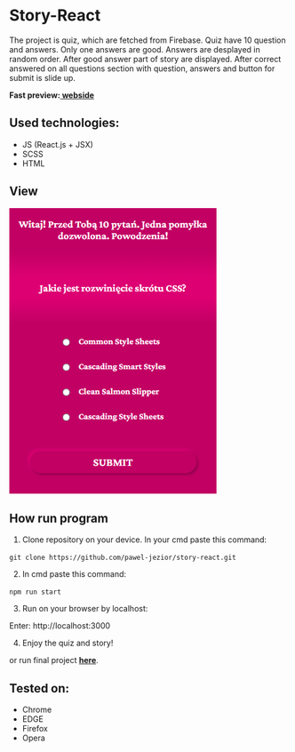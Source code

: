 # Story-React

The project is quiz, which are fetched from Firebase. Quiz have 10 question and answers. Only one answers are good. Answers are desplayed in random order. After good answer part of story are displayed. After correct answered on all questions section with question, answers and button for submit is slide up. 

**Fast preview:[ webside](https://pawel-jezior.github.io/story-react/)**

## Used technologies:

- JS (React.js + JSX)
- SCSS
- HTML

## View
![cover](src/images/story-react.png)

## How run program

1. Clone repository on your device. In your cmd paste this command:

`git clone https://github.com/pawel-jezior/story-react.git`

2. In cmd paste this command:

`npm run start`

3. Run on your browser by localhost:

Enter:  http://localhost:3000

4. Enjoy the quiz and story!


or run final project **[here](https://pawel-jezior.github.io/story-react/)**.


## Tested on:

- Chrome
- EDGE
- Firefox
- Opera



